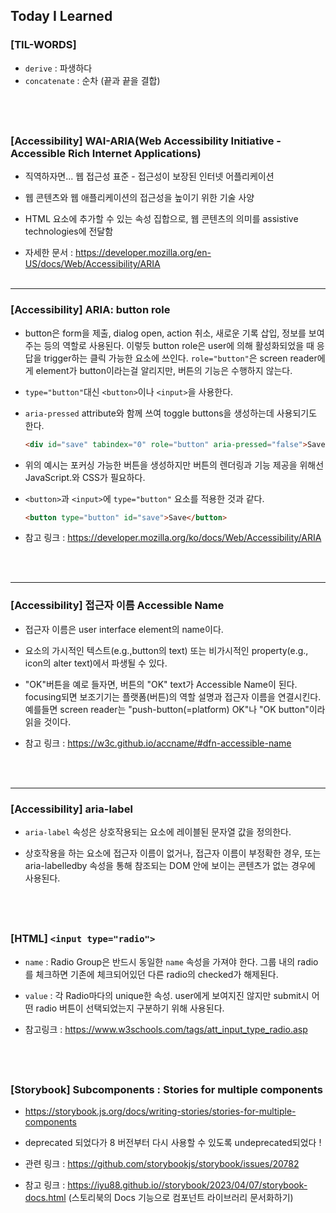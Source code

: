 ## Today I Learned

### [TIL-WORDS]

- `derive` : 파생하다
- `concatenate` : 순차 (끝과 끝을 결합)

## <br/>

### [Accessibility] WAI-ARIA(Web Accessibility Initiative - Accessible Rich Internet Applications)

- 직역하자면... 웹 접근성 표준 - 접근성이 보장된 인터넷 어플리케이션

- 웹 콘텐츠와 웹 애플리케이션의 접근성을 높이기 위한 기술 사양

- HTML 요소에 추가할 수 있는 속성 집합으로, 웹 콘텐츠의 의미를 assistive technologies에 전달함
- 자세한 문서 : https://developer.mozilla.org/en-US/docs/Web/Accessibility/ARIA
  <br/><br/>

---

### [Accessibility] ARIA: button role

- button은 form을 제출, dialog open, action 취소, 새로운 기록 삽입, 정보를 보여주는 등의 역할로 사용된다. 이렇듯 button role은 user에 의해 활성화되었을 때 응답을 trigger하는 클릭 가능한 요소에 쓰인다. `role="button"`은 screen reader에게 element가 button이라는걸 알리지만, 버튼의 기능은 수행하지 않는다.

- `type="button"`대신 `<button>`이나 `<input>`을 사용한다.

- `aria-pressed` attribute와 함께 쓰여 toggle buttons을 생성하는데 사용되기도 한다.

  ```html
  <div id="save" tabindex="0" role="button" aria-pressed="false">Save</div>
  ```

- 위의 예시는 포커싱 가능한 버튼을 생성하지만 버튼의 렌더링과 기능 제공을 위해선 JavaScript.와 CSS가 필요하다.

- `<button>`과 `<input>`에 `type="button"` 요소를 적용한 것과 같다.

  ```html
  <button type="button" id="save">Save</button>
  ```

- 참고 링크 : https://developer.mozilla.org/ko/docs/Web/Accessibility/ARIA

<br/><br/>

---

### [Accessibility] 접근자 이름 Accessible Name

- 접근자 이름은 user interface element의 name이다.

- 요소의 가시적인 텍스트(e.g.,button의 text) 또는 비가시적인 property(e.g., icon의 alter text)에서 파생될 수 있다.

- "OK"버튼을 예로 들자면, 버튼의 "OK" text가 Accessible Name이 된다. focusing되면 보조기기는 플랫폼(버튼)의 역할 설명과 접근자 이름을 연결시킨다. 예를들면 screen reader는 "push-button(=platform) OK"나 "OK button"이라 읽을 것이다.

- 참고 링크 : https://w3c.github.io/accname/#dfn-accessible-name

<br/><br/>

---

### [Accessibility] aria-label

- `aria-label` 속성은 상호작용되는 요소에 레이블된 문자열 값을 정의한다.

- 상호작용을 하는 요소에 접근자 이름이 없거나, 접근자 이름이 부정확한 경우, 또는 aria-labelledby 속성을 통해 참조되는 DOM 안에 보이는 콘텐츠가 없는 경우에 사용된다.

## <br/>

### [HTML] `<input type="radio">`

- `name` : Radio Group은 반드시 동일한 `name` 속성을 가져야 한다. 그룹 내의 radio를 체크하면 기존에 체크되어있던 다른 radio의 checked가 해제된다.

- `value` : 각 Radio마다의 unique한 속성. user에게 보여지진 않지만 submit시 어떤 radio 버튼이 선택되었는지 구분하기 위해 사용된다.

- 참고링크 : https://www.w3schools.com/tags/att_input_type_radio.asp

## <br/>

### [Storybook] Subcomponents : Stories for multiple components

- https://storybook.js.org/docs/writing-stories/stories-for-multiple-components

- deprecated 되었다가 8 버전부터 다시 사용할 수 있도록 undeprecated되었다 !

- 관련 링크 : https://github.com/storybookjs/storybook/issues/20782

- 참고 링크 : https://iyu88.github.io//storybook/2023/04/07/storybook-docs.html (스토리북의 Docs 기능으로 컴포넌트 라이브러리 문서화하기)

<br/><br/>
